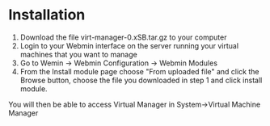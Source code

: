 # Installation #

  1. Download the file virt-manager-0.xSB.tar.gz to your computer
  1. Login to your Webmin interface on the server running your virtual machines that you want to manage
  1. Go to Wemin -> Webmin Configuration -> Webmin Modules
  1. From the Install module page choose "From uploaded file" and click the Browse button, choose the file you downloaded in step 1 and click install module.

You will then be able to access Virtual Manager in System->Virtual Machine Manager